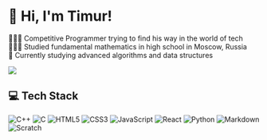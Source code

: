 # 👋 Hi, I'm Timur!

👩🏻‍💻 Competitive Programmer trying to find his way in the world of tech<br/>
👩🏻‍🎓 Studied fundamental mathematics in high school in Moscow, Russia<br/>
💭 Currently studying advanced algorithms and data structures<br/>
<!--📖 Visit my website to read my blog and learn more about me<br/> -->

![](https://github-readme-stats.vercel.app/api?username=timurwtf&theme=dracula&hide_border=false&include_all_commits=true&count_private=true)<br/>

## 💻 Tech Stack
![C++](https://custom-icon-badges.demolab.com/badge/C++-9C033A.svg?logo=cpp2&logoColor=white)
![C](https://custom-icon-badges.demolab.com/badge/C-03599C.svg?logo=c-in-hexagon&logoColor=white)
![HTML5](https://img.shields.io/badge/HTML5-E34F26.svg?logo=html5&logoColor=white)
![CSS3](https://img.shields.io/badge/CSS3-1572B6.svg?logo=css3&logoColor=white)
![JavaScript](https://img.shields.io/badge/JavaScript-F7DF1E.svg?logo=javascript&logoColor=black)
![React](https://img.shields.io/badge/-React-61DAFB?style=flat&logo=react&logoColor=black)
![Python](https://img.shields.io/badge/Python-14354C.svg?logo=python&logoColor=white)
![Markdown](https://img.shields.io/badge/Markdown-000000.svg?logo=markdown&logoColor=white)
![Scratch](https://img.shields.io/badge/Scratch-4D97FF.svg?logo=scratch&logoColor=white)

